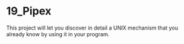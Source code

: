 # 19_Pipex
This project will let you discover in detail a UNIX mechanism that you already know by using it in your program.
